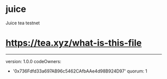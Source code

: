 # juice
Juice tea testnet
# https://tea.xyz/what-is-this-file
---
version: 1.0.0
codeOwners:
  - '0x736Fdfd33a697AB96c5462CAfbAAe4d98B924D97'
quorum: 1
